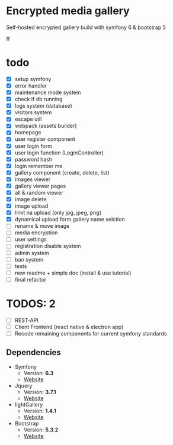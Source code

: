 # Encrypted media gallery

Self-hosted encrypted gallery build with symfony 6 & bootstrap 5

ff

# todo
- [X] setup symfony
- [X] error handler
- [X] maintenance mode system
- [X] check if db running
- [X] logs system (database)
- [X] visitors system
- [X] escape util
- [X] webpack (assets builder)
- [X] homepage
- [X] user register component
- [X] user login form
- [X] user login function (LoginController)
- [X] password hash
- [X] login remember me
- [X] gallery component (create, delete, list)
- [X] images viewer
- [X] gallery viewer pages
- [X] all & random viewer
- [X] image delete
- [X] image upload
- [X] limit na upload (only jpg, jpeg, png)
- [X] dynamical upload form gallery name selction
- [ ] rename & move image
- [ ] media encryption
- [ ] user settings
- [ ] registration disable system
- [ ] admin system
- [ ] ban system
- [ ] tests
- [ ] new readme + simple doc (install & use tutorial)
- [ ] final refactor

# TODOS: 2
- [ ] REST-API
- [ ] Client Frontend (react native & electron app)
- [ ] Recode remaining components for current symfony standards

## Dependencies
* Symfony
   * Version: **6.3**
   * [Website](https://symfony.com/)
* Jquery
   * Version: **3.7.1**
   * [Website](https://jquery.com/)
* lightGallery
   * Version: **1.4.1**
   * [Website](https://www.lightgalleryjs.com/)
* Bootstrap
   * Version: **5.3.2**
   * [Website](https://getbootstrap.com/)

